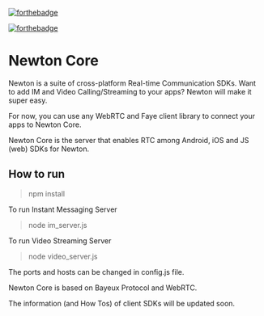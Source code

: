 [![forthebadge](https://forthebadge.com/images/badges/uses-js.svg)](https://forthebadge.com)

[![forthebadge](https://forthebadge.com/images/badges/powered-by-responsibility.svg)](https://forthebadge.com)

# Newton Core

Newton is a suite of cross-platform Real-time Communication SDKs.
Want to add IM and Video Calling/Streaming to your apps? Newton will make it super easy.

For now, you can use any WebRTC and Faye client library to connect your apps to Newton Core.

Newton Core is the server that enables RTC among Android, iOS and JS (web) SDKs for Newton.

## How to run
> npm install

To run Instant Messaging Server
> node im_server.js

To run Video Streaming Server
> node video_server.js

The ports and hosts can be changed in config.js file.

Newton Core is based on Bayeux Protocol and WebRTC.

The information (and How Tos) of client SDKs will be updated soon.